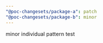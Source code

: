```yaml
---
"@poc-changesets/package-a": patch
"@poc-changesets/package-b": minor
---
```


minor individual pattern test
